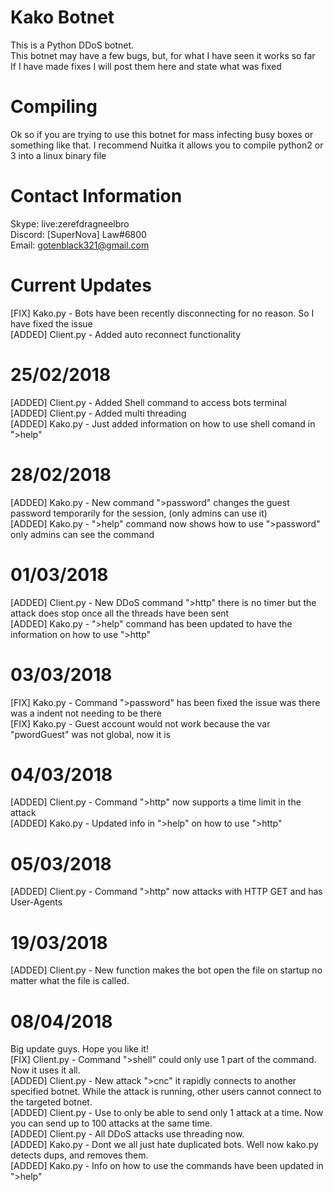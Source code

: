 # Kako Botnet
This is a Python DDoS botnet.<br>
This botnet may have a few bugs, but, for what I have seen it works so far<br>
If I have made fixes I will post them here and state what was fixed<br>
# Compiling
Ok so if you are trying to use this botnet for mass infecting busy boxes or something like that. I recommend Nuitka it allows you to compile python2 or 3 into a linux binary file<br>
# Contact Information
Skype: live:zerefdragneelbro<br>
Discord: [SuperNova] Law#6800<br>
Email: gotenblack321@gmail.com<br>
# Current Updates
[FIX] Kako.py - Bots have been recently disconnecting for no reason. So I have fixed the issue<br>
[ADDED] Client.py - Added auto reconnect functionality<br>
# 25/02/2018
[ADDED] Client.py - Added Shell command to access bots terminal<br>
[ADDED] Client.py - Added multi threading<br>
[ADDED] Kako.py - Just added information on how to use shell comand in ">help"<br>
# 28/02/2018
[ADDED] Kako.py - New command ">password" changes the guest password temporarily for the session, (only admins can use it)<br>
[ADDED] Kako.py - ">help" command now shows how to use ">password" only admins can see the command<br>
# 01/03/2018
[ADDED] Client.py - New DDoS command ">http" there is no timer but the attack does stop once all the threads have been sent<br>
[ADDED] Kako.py - ">help" command has been updated to have the information on how to use ">http"<br>
# 03/03/2018
[FIX] Kako.py - Command ">password" has been fixed the issue was there was a indent not needing to be there<br>
[FIX] Kako.py - Guest account would not work because the var "pwordGuest" was not global, now it is<br>
# 04/03/2018
[ADDED] Client.py - Command ">http" now supports a time limit in the attack<br>
[ADDED] Kako.py - Updated info in ">help" on how to use ">http"<br>
# 05/03/2018
[ADDED] Client.py - Command ">http" now attacks with HTTP GET and has User-Agents<br>
# 19/03/2018
[ADDED] Client.py - New function makes the bot open the file on startup no matter what the file is called.
# 08/04/2018
Big update guys. Hope you like it!<br>
[FIX] Client.py - Command ">shell" could only use 1 part of the command. Now it uses it all.<br>
[ADDED] Client.py - New attack ">cnc" it rapidly connects to another specified botnet. While the attack is running, other users cannot connect to the targeted botnet.<br>
[ADDED] Client.py - Use to only be able to send only 1 attack at a time. Now you can send up to 100 attacks at the same time.<br>
[ADDED] Client.py - All DDoS attacks use threading now.<br>
[ADDED] Kako.py - Dont we all just hate duplicated bots. Well now kako.py detects dups, and removes them.<br>
[ADDED] Kako.py - Info on how to use the commands have been updated in ">help"<br>
